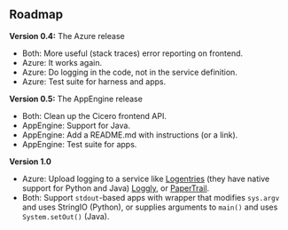 ## Roadmap

**Version 0.4:** The Azure release

 - Both: More useful (stack traces) error reporting on frontend.
 - Azure: It works again.
 - Azure: Do logging in the code, not in the service definition.
 - Azure: Test suite for harness and apps.

**Version 0.5:** The AppEngine release
 - Both: Clean up the Cicero frontend API.
 - AppEngine: Support for Java.
 - AppEngine: Add a README.md with instructions (or a link).
 - AppEngine: Test suite for apps.

**Version 1.0**

 - Azure: Upload logging to a service like [Logentries][] (they have native
   support for Python and Java) [Loggly][], or [PaperTrail][].
 - Both: Support `stdout`-based apps with wrapper that modifies `sys.argv`
   and uses StringIO (Python), or supplies arguments to `main()` and uses 
   `System.setOut()` (Java).

  [logentries]: http://logentries.com/
  [loggly]: http://loggly.com/
  [papertrail]: http://papertrailapp.com/

